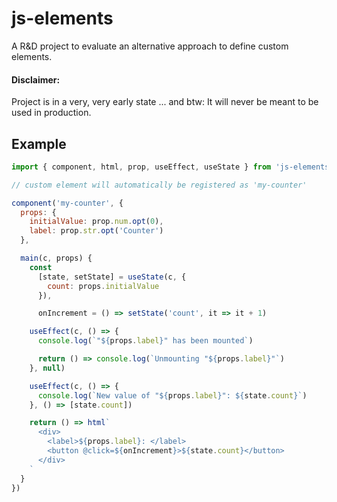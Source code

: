 # js-elements

A R&D project to evaluate an alternative approach to define custom elements.

#### Disclaimer:

Project is in a very, very early state ...
and btw: It will never be meant to be used in production.

## Example

```js
import { component, html, prop, useEffect, useState } from 'js-elements'

// custom element will automatically be registered as 'my-counter' 

component('my-counter', {
  props: {
    initialValue: prop.num.opt(0),
    label: prop.str.opt('Counter')
  },

  main(c, props) {
    const 
      [state, setState] = useState(c, {
        count: props.initialValue
      }),

      onIncrement = () => setState('count', it => it + 1)

    useEffect(c, () => {
      console.log(`"${props.label}" has been mounted`)

      return () => console.log(`Unmounting "${props.label}"`)
    }, null)

    useEffect(c, () => {
      console.log(`New value of "${props.label}": ${state.count}`)
    }, () => [state.count])

    return () => html`
      <div> 
        <label>${props.label}: </label>
        <button @click=${onIncrement}>${state.count}</button>
      </div>
    `
  }
})
```
